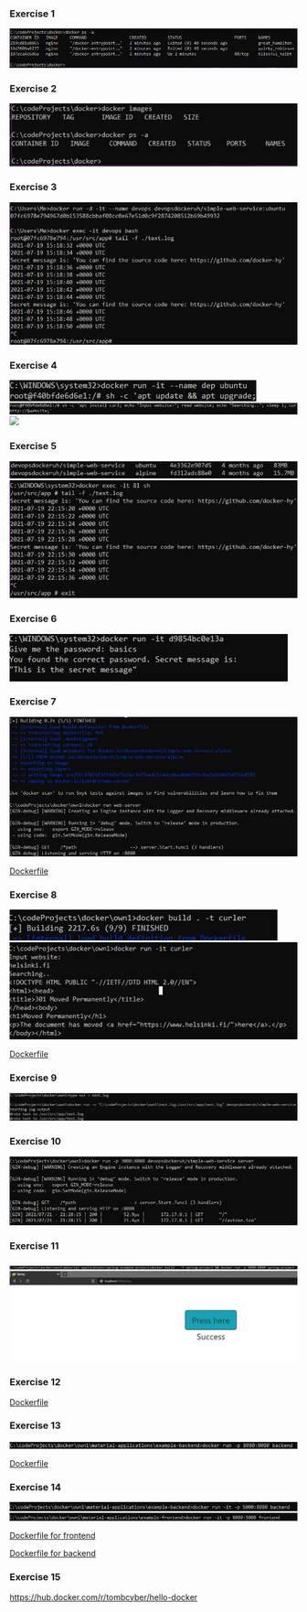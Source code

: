 ### Exercise  1 ###
![](https://github.com/tomb-cyber/devops-with-docker/blob/master/part%201/1.1.PNG)

### Exercise  2 ###
![](https://github.com/tomb-cyber/devops-with-docker/blob/master/part%201/1.2.PNG)

### Exercise  3 ###
![](https://github.com/tomb-cyber/devops-with-docker/blob/master/part%201/1.3.PNG)

### Exercise  4 ###
![](https://github.com/tomb-cyber/devops-with-docker/blob/master/part%201/1.4.1.PNG)
![](https://github.com/tomb-cyber/devops-with-docker/blob/master/part%201/1.4.2.PNG)
![](https://github.com/tomb-cyber/devops-with-docker/blob/master/part%201/1.4.3PNG)

### Exercise  5 ###
![](https://github.com/tomb-cyber/devops-with-docker/blob/master/part%201/1.5.1.PNG)
![](https://github.com/tomb-cyber/devops-with-docker/blob/master/part%201/1.5.2.PNG)

### Exercise  6 ###
![](https://github.com/tomb-cyber/devops-with-docker/blob/master/part%201/1.6.PNG)

### Exercise  7 ###
![](https://github.com/tomb-cyber/devops-with-docker/blob/master/part%201/1.7.PNG)

[Dockerfile](./Dockerfile7)

### Exercise  8 ###
![](https://github.com/tomb-cyber/devops-with-docker/blob/master/part%201/1.8.1.PNG)
![](https://github.com/tomb-cyber/devops-with-docker/blob/master/part%201/1.8.2.PNG)

[Dockerfile](./Dockerfile8)

### Exercise  9 ###
![](https://github.com/tomb-cyber/devops-with-docker/blob/master/part%201/1.9.PNG)

### Exercise  10 ###
![](https://github.com/tomb-cyber/devops-with-docker/blob/master/part%201/1.10.PNG)

### Exercise  11 ###
![](https://github.com/tomb-cyber/devops-with-docker/blob/master/part%201/1.11.PNG)
![](https://github.com/tomb-cyber/devops-with-docker/blob/master/part%201/1.11browser.PNG)

### Exercise  12 ###
[Dockerfile](./Dockerfile12)

### Exercise  13 ###
![](https://github.com/tomb-cyber/devops-with-docker/blob/master/part%201/1.13.PNG)

[Dockerfile](./Dockerfile13)

### Exercise  14 ###
![](https://github.com/tomb-cyber/devops-with-docker/blob/master/part%201/1.14.1.PNG)
![](https://github.com/tomb-cyber/devops-with-docker/blob/master/part%201/1.14.2.PNG)

[Dockerfile for frontend](./Dockerfile14-front)

[Dockerfile for backend](./Dockerfile14-back)

### Exercise  15 ###
https://hub.docker.com/r/tombcyber/hello-docker
